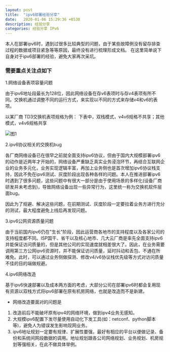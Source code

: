 ```yaml
---
layout: post
title:  "ipv6部署经验分享"
date:   2020-01-06 15:29:36 +0530
description: 经验分享 
categories: 经验分享 IPv6
---
```


本人在部署ipv6时，遇到过很多比较典型的问题，由于某些故障例没有留存排查过程的数据或项目紧急等等原因，最终没有进行梳理形成文档。
在这里简单说下自身对于ipv6部署的经验，避免大家再次采坑。

### 需要重点关注点如下

1.网络设备表项容量问题

由于ipv6地址段最长为128位，因此网络设备在存v6表项时与存v4表项有所不同。交换机通过调整不同的运行方式，来实现以不同的方式来存储v4和v6的表项。

以某厂商 TD3交换机表项规格为例：
下表中，双栈模式，v4v6规格不共享；其他模式，v4v6规格共享

![图1](https://raw.githubusercontent.com/NetprogDong/image_repo/master/image_blog/FB7841E1-8D31-4126-B32F-CC018A0D2017.png "图1")

2.ipv6协议相关的交换机bug

各厂商网络设备已在很早之前就全面支持ipv6协议，但由于国内大规模部署ipv6的动作是近两年才开始的，网络设备严重缺乏真实业务浸泡环节，再结合互联网企业的业务多元化，业务实现逻辑丰富，再加上业务侧也是首次增加ipv6协议栈支持，因此不免在ipv6测试、灰度阶段出现各种各样的问题。本人在推进部署ipv6时遇到了很多问题，这些问题中有很大一部分是由于使用场景的多样化(设备厂商研发并未考虑到)，导致网络设备出现一些异常行为，这里统一称为交换机软件层面bug。

因此为了规避、解决这些问题，在前期测试、灰度阶段一定要拉着业务方进行充分的测试，最大程度避免上线后再发现问题。

3.ipv6公网资源质量问题

由于当前国内ipv6仍在"生长"阶段，因此运营商各地市的支持程度以及各家公司的支持程度都不同。ISP国干、省干以及核心地市、几大云厂商是率先全面支持ipv6并能保证访问质量的，但是其他公司的实现速度就相差很大了。因此，在业务需要调用第三方公网ipv6资源时，并不能保证访问质量，延时抖动和丢包、不通在所难免。此时，可以通过业务侧做探测、修改v4/v6协议栈优先级等方式对访问质量不佳的目的端做规避。

4.ipv6网络改造

基于ipv6快速部署以及成本两方面的考虑，大部分公司在部署ipv6时都会复用现有资源以双栈方式将ipv6部署在原有机房网络，也就是改造而不是新建。

- 网络改造要面对的问题是
1. 改造前后不能破坏原有ipv4的网络环境，做到ipv4业务无感知。
2. 大规模ipv6配置下发尽量使用自动化下发工具(如：netconf、python脚本等)，避免人为错误发生影响现网业务。
3. ipv6地址规划一定要有规律、扩展性要强，最好有相应的平台以便做记录、备份和系统间网段数据的调用。地址规划跟各公司网络规划、业务规划、机房规划等强相关，在此不做具体举例。
